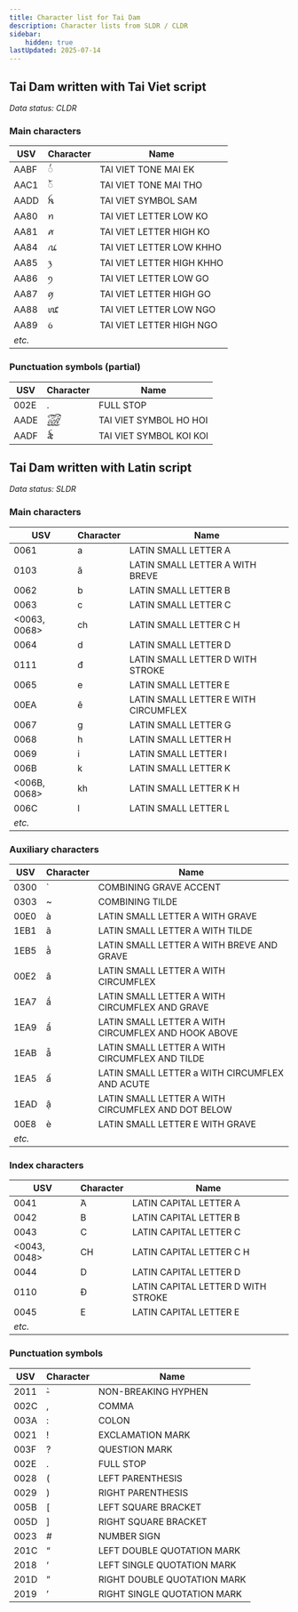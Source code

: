```yaml
---
title: Character list for Tai Dam
description: Character lists from SLDR / CLDR
sidebar:
    hidden: true
lastUpdated: 2025-07-14
---
```


## <a id="blt-Tavt">Tai Dam written with Tai Viet script

_Data status: CLDR_

### Main characters

**USV** | **Character** | **Name**
------- | ------------- | --------
AABF |  ꪿ | TAI VIET TONE MAI EK
AAC1 |  ꫁ | TAI VIET TONE MAI THO
AADD | ꫝ | TAI VIET SYMBOL SAM 
AA80 | ꪀ | TAI VIET LETTER LOW KO
AA81 | ꪁ | TAI VIET LETTER HIGH KO
AA84 | ꪄ | TAI VIET LETTER LOW KHHO
AA85 | ꪅ | TAI VIET LETTER HIGH KHHO
AA86 | ꪆ | TAI VIET LETTER LOW GO
AA87 | ꪇ | TAI VIET LETTER HIGH GO
AA88 | ꪈ | TAI VIET LETTER LOW NGO
AA89 | ꪉ | TAI VIET LETTER HIGH NGO
_etc._ ||

### Punctuation symbols (partial)

**USV** | **Character** | **Name**
------- | ------------- | --------
002E | . | FULL STOP
AADE | ꫞ | TAI VIET SYMBOL HO HOI
AADF | ꫟ | TAI VIET SYMBOL KOI KOI

## <a id="blt-Latn">Tai Dam written with Latin script

_Data status: SLDR_

### Main characters

**USV** | **Character** | **Name**
------- | ------------- | --------
0061 | a | LATIN SMALL LETTER A
0103 | ă | LATIN SMALL LETTER A WITH BREVE
0062 | b | LATIN SMALL LETTER B
0063 | c | LATIN SMALL LETTER C
<0063, 0068> | ch | LATIN SMALL LETTER C H
0064 | d | LATIN SMALL LETTER D
0111 | đ | LATIN SMALL LETTER D WITH STROKE
0065 | e | LATIN SMALL LETTER E
00EA | ê | LATIN SMALL LETTER E WITH CIRCUMFLEX
0067 | g | LATIN SMALL LETTER G
0068 | h | LATIN SMALL LETTER H
0069 | i | LATIN SMALL LETTER I
006B | k | LATIN SMALL LETTER K
<006B, 0068> | kh | LATIN SMALL LETTER K H
006C | l | LATIN SMALL LETTER L
_etc._ ||

### Auxiliary characters

**USV** | **Character** | **Name**
------- | ------------- | --------
0300 | ̀  | COMBINING GRAVE ACCENT
0303 | ~ | COMBINING TILDE
00E0 | à | LATIN SMALL LETTER A WITH GRAVE
1EB1 | ã | LATIN SMALL LETTER A WITH TILDE
1EB5 | ằ | LATIN SMALL LETTER A WITH BREVE AND GRAVE
00E2 | â | LATIN SMALL LETTER A WITH CIRCUMFLEX
1EA7 | ầ | LATIN SMALL LETTER A WITH CIRCUMFLEX AND GRAVE
1EA9 | ẩ | LATIN SMALL LETTER A WITH CIRCUMFLEX AND HOOK ABOVE
1EAB | ẫ | LATIN SMALL LETTER A WITH CIRCUMFLEX AND TILDE
1EA5 | ấ | LATIN SMALL LETTER a WITH CIRCUMFLEX AND ACUTE
1EAD | ậ | LATIN SMALL LETTER A WITH CIRCUMFLEX AND DOT BELOW
00E8 | è | LATIN SMALL LETTER E WITH GRAVE
_etc._ ||

### Index characters

**USV** | **Character** | **Name**
------- | ------------- | --------
0041 | ̀A | LATIN CAPITAL LETTER A
0042 | B | LATIN CAPITAL LETTER B
0043 | C | LATIN CAPITAL LETTER C
<0043, 0048> | CH | LATIN CAPITAL LETTER C H
0044 | D | LATIN CAPITAL LETTER D
0110 | Đ | LATIN CAPITAL LETTER D WITH STROKE
0045 | E | LATIN CAPITAL LETTER E
_etc._ ||

### Punctuation symbols

**USV** | **Character** | **Name**
------- | ------------- | --------
2011 | ̀‑ | NON-BREAKING HYPHEN
002C | , | COMMA
003A | : | COLON
0021 | ! | EXCLAMATION MARK
003F | ? | QUESTION MARK
002E | . | FULL STOP
0028 | ( | LEFT PARENTHESIS
0029 | ) | RIGHT PARENTHESIS
005B | [ | LEFT SQUARE BRACKET
005D | ] | RIGHT SQUARE BRACKET
0023 | # | NUMBER SIGN
201C | “ | LEFT DOUBLE QUOTATION MARK
2018 | ‘ | LEFT SINGLE QUOTATION MARK
201D | ” | RIGHT DOUBLE QUOTATION MARK
2019 | ’ | RIGHT SINGLE QUOTATION MARK
